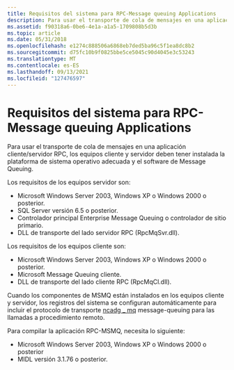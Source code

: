 ```yaml
---
title: Requisitos del sistema para RPC-Message queuing Applications
description: Para usar el transporte de cola de mensajes en una aplicación cliente/servidor RPC, los equipos cliente y servidor deben tener instalada la plataforma de sistema operativo adecuada y el software de Message Queuing.
ms.assetid: f90318a6-0be6-4e1a-a1a5-1709808b5d3b
ms.topic: article
ms.date: 05/31/2018
ms.openlocfilehash: e1274c888506a6868eb7ded5ba96c5f1ea8dc8b2
ms.sourcegitcommit: d75fc10b9f0825bbe5ce5045c90d4045e3c53243
ms.translationtype: MT
ms.contentlocale: es-ES
ms.lasthandoff: 09/13/2021
ms.locfileid: "127476597"
---
```

# <a name="system-requirements-for-rpc-message-queuing-applications"></a>Requisitos del sistema para RPC-Message queuing Applications

Para usar el transporte de cola de mensajes en una aplicación cliente/servidor RPC, los equipos cliente y servidor deben tener instalada la plataforma de sistema operativo adecuada y el software de Message Queuing.

Los requisitos de los equipos servidor son:

-   Microsoft Windows Server 2003, Windows XP o Windows 2000 o posterior.
-   SQL Server versión 6.5 o posterior.
-   Controlador principal Enterprise Message Queuing o controlador de sitio primario.
-   DLL de transporte del lado servidor RPC (RpcMqSvr.dll).

Los requisitos de los equipos cliente son:

-   Microsoft Windows Server 2003, Windows XP o Windows 2000 o posterior.
-   Microsoft Message Queuing cliente.
-   DLL de transporte del lado cliente RPC (RpcMqCl.dll).

Cuando los componentes de MSMQ están instalados en los equipos cliente y servidor, los registros del sistema se configuran automáticamente para incluir el protocolo de transporte [ncadg \_ mq](/windows/desktop/Midl/ncadg-mq) message-queuing para las llamadas a procedimiento remoto.

Para compilar la aplicación RPC-MSMQ, necesita lo siguiente:

-   Microsoft Windows Server 2003, Windows XP o Windows 2000 o posterior
-   MIDL versión 3.1.76 o posterior.

 

 